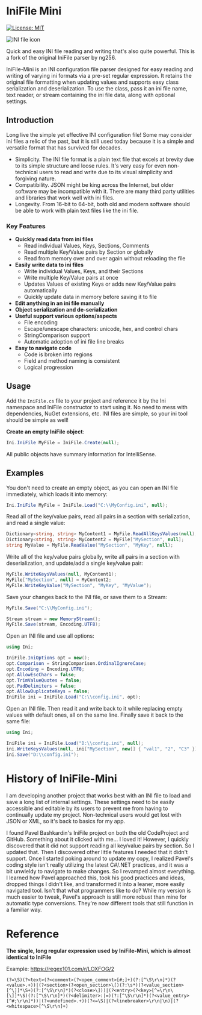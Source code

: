 # IniFile Mini
[![License: MIT](https://img.shields.io/badge/License-MIT-blue.svg)](./LICENSE)

![INI file icon](https://upload.wikimedia.org/wikipedia/en/thumb/2/2f/INI_file_icon.png/64px-INI_file_icon.png)

Quick and easy INI file reading and writing that's also quite powerful. This is a fork of the original IniFile parser by ng256.

IniFile-Mini is an INI configuration file parser designed for easy reading and writing of varying ini formats via a pre-set regular expression. It retains the original file formatting when updating values and supports easy class serialization and deserialization. To use the class, pass it an ini file name, text reader, or stream containing the ini file data, along with optional settings.

## Introduction
Long live the simple yet effective INI configuration file! Some may consider ini files a relic of the past, but it is still used today because it is a simple and versatile format that has survived for decades.
* Simplicity. The INI file format is a plain text file that excels at brevity due to its simple structure and loose rules. It's very easy for even non-technical users to read and write due to its visual simplicity and forgiving nature.
* Compatibility. JSON might be king across the Internet, but older software may be incompatible with it. There are many third party utilities and libraries that work well with ini files.
* Longevity. From 16-bit to 64-bit, both old and modern software should be able to work with plain text files like the ini file.

### Key Features

* **Quickly read data from ini files**
  * Read individual Values, Keys, Sections, Comments
  * Read multiple Key/Value pairs by Section or globally
  * Read from memory over and over again without reloading the file
* **Easily write data to ini files**
  * Write individual Values, Keys, and their Sections
  * Write multiple Key/Value pairs at once
  * Updates Values of existing Keys or adds new Key/Value pairs automatically
  * Quickly update data in memory before saving it to file
* **Edit anything in an ini file manually**
* **Object serialization and de-serialization**
* **Useful support various options/aspects**
  * File encoding
  * Escape/unescape characters: unicode, hex, and control chars
  * StringComparison support
  * Automatic adoption of ini file line breaks
* **Easy to navigate code**
  * Code is broken into regions
  * Field and method naming is consistent
  * Logical progression

## Usage
Add the `IniFile.cs` file to your project and reference it by the Ini namespace and IniFile constructor to start using it. No need to mess with dependencies, NuGet extensions, etc. INI files are simple, so your ini tool should be simple as well!

**Create an empty IniFile object**:
```csharp
Ini.IniFile MyFile = IniFile.Create(null);
```
All public objects have summary information for IntelliSense.

## Examples
You don't need to create an empty object, as you can open an INI file immediately, which loads it into memory:
```csharp
Ini.IniFile MyFile = IniFile.Load("C:\\MyConfig.ini", null);
```

Read all of the key/value pairs, read all pairs in a section with serialization, and read a single value:
```csharp
Dictionary<string, string> MyContent1 = MyFile.ReadAllKeysValues(null);
Dictionary<string, string> MyContent2 = MyFile["MySection", null];
string MyValue = MyFile.ReadValue("MySection", "MyKey", null);
```

Write all of the key/value pairs globally, write all pairs in a section with deserialization, and update/add a single key/value pair:
```csharp
MyFile.WriteKeysValues(null, MyContent1);
MyFile["MySection", null] = MyContent2;
MyFile.WriteKeyValue("MySection", "MyKey", "MyValue");
```

Save your changes back to the INI file, or save them to a Stream:
```csharp
MyFile.Save("C:\\MyConfig.ini");

Stream stream = new MemoryStream();
MyFile.Save(stream, Encoding.UTF8);
```

Open an INI file and use all options:
```csharp
using Ini;

IniFile.IniOptions opt = new();
opt.Comparison = StringComparison.OrdinalIgnoreCase;
opt.Encoding = Encoding.UTF8;
opt.AllowEscChars = false;
opt.TrimValueQuotes = false;
opt.PadDelimiters = false;
opt.AllowDuplicateKeys = false;
IniFile ini = IniFile.Load("C:\\config.ini", opt);
```

Open an INI file. Then read it and write back to it while replacing empty values with default ones, all on the same line. Finally save it back to the same file:
```csharp
using Ini;

IniFile ini = IniFile.Load("D:\\config.ini", null);
ini.WriteKeysValues(null, ini["MySection", new[] { "val1", "2", "C3" }]);
ini.Save("D:\\config.ini");
```

# History of IniFile-Mini

I am developing another project that works best with an INI file to load and save a long list of internal settings. These settings need to be easily accessible and editable by its users to prevent me from having to continually update my project. Non-technical users would get lost with JSON or XML, so it's back to basics for my app.

I found Pavel Bashkardin's IniFile project on both the old CodeProject and GitHub. Something about it clicked with me... I loved it! However, I quickly discovered that it did not support reading all key/value pairs by section. So I updated that. Then I discovered other little features I needed that it didn't support. Once I started poking around to update my copy, I realized Pavel's coding style isn't really utilizing the latest C#/.NET practices, and it was a bit unwieldy to navigate to make changes. So I revamped almost everything. I learned how Pavel approached this, took his good practices and ideas, dropped things I didn't like, and transformed it into a leaner, more easily navigated tool. Isn't that what programmers like to do? While my version is much easier to tweak, Pavel's approach is still more robust than mine for automatic type conversions. They're now different tools that still function in a familiar way.

# Reference

**The single, long regular expression used by IniFile-Mini, which is almost identical to IniFile**

Example: https://regex101.com/r/LOXFOG/2
```regex
(?=\S)(?<text>(?<comment>(?<open_comment>[#;]+)(?:[^\S\r\n]*)(?<value>.+))|(?<section>(?<open_section>\[)(?:\s*)(?<value_section>[^\]]*\S+)(?:[^\S\r\n]*)(?<close>\]))|(?<entry>(?<key>[^=\r\n\ [\]]*\S)(?:[^\S\r\n]*)(?<delimiter>:|=)(?:[^\S\r\n]*)(?<value_entry>[^#;\r\n]*))|(?<undefined>.+))(?<=\S)|(?<linebreaker>\r\n|\n)|(?<whitespace>[^\S\r\n]+)
```

